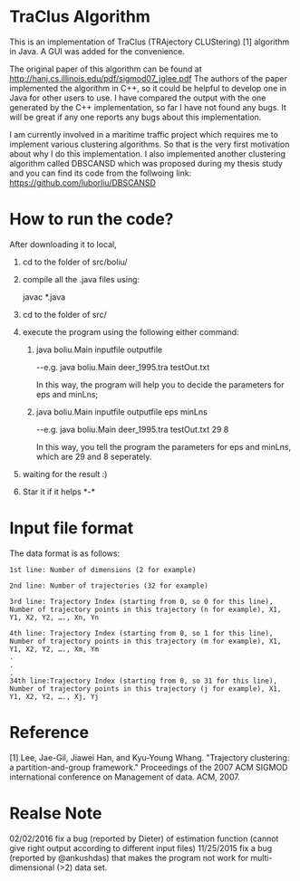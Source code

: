 # TraClus Algorithm

This is an implementation of TraClus (TRAjectory CLUStering) [1] algorithm in Java. A GUI was added for the convenience.

The original paper of this algorithm can be found at http://hanj.cs.illinois.edu/pdf/sigmod07_jglee.pdf 
The authors of the paper implemented the algorithm in C++, so it could be helpful to develop one in Java for 
other users to use. I have compared the output with the one generated by the C++ implementation, so far I have not found
any bugs. It will be great if any one reports any bugs about this implementation.

I am currently involved in a maritime traffic project which requires me to implement various clustering algorithms. So that
is the very first motivation about why I do this implementation. I also implemented another clustering algorithm called DBSCANSD
which was proposed during my thesis study and you can find its code from the follwoing link: 
https://github.com/luborliu/DBSCANSD




# How to run the code?

After downloading it to local, 

1. cd to the folder of src/boliu/

2. compile all the .java files using:

    javac *.java

3. cd to the folder of src/

4. execute the program using the following either command:

    1) java boliu.Main inputfile outputfile 
    
        --e.g. java boliu.Main deer_1995.tra testOut.txt
        
        In this way, the program will help you to decide the parameters for eps and minLns;

    2) java boliu.Main inputfile outputfile eps minLns 
    
        --e.g. java boliu.Main deer_1995.tra testOut.txt 29 8
        
        In this way, you tell the program the parameters for eps and minLns, which are 29 and 8 seperately.

5. waiting for the result :) 
6. Star it if it helps  \*-\*


# Input file format


The data format is as follows:

    1st line: Number of dimensions (2 for example)

    2nd line: Number of trajectories (32 for example)

    3rd line: Trajectory Index (starting from 0, so 0 for this line), Number of trajectory points in this trajectory (n for example), X1, Y1, X2, Y2, …., Xn, Yn

    4th line: Trajectory Index (starting from 0, so 1 for this line), Number of trajectory points in this trajectory (m for example), X1, Y1, X2, Y2, …., Xm, Ym
    .
    .
    .
    34th line:Trajectory Index (starting from 0, so 31 for this line), Number of trajectory points in this trajectory (j for example), X1, Y1, X2, Y2, …., Xj, Yj



# Reference


[1] Lee, Jae-Gil, Jiawei Han, and Kyu-Young Whang. "Trajectory clustering: a partition-and-group framework."
Proceedings of the 2007 ACM SIGMOD international conference on Management of data. ACM, 2007.


# Realse Note

02/02/2016   fix a bug (reported by Dieter) of estimation function (cannot give right output according to different input files) 
11/25/2015   fix a bug (reported by @ankushdas) that makes the program not work for multi-dimensional (>2) data set.






